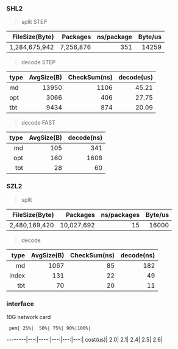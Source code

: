 ### SHL2

> split STEP

FileSize(Byte)|  Packages| ns/package| Byte/us|
-------------:|---------:|----------:|-------:|
 1,284,675,942| 7,256,876|        351|   14259|


> decode STEP

 type|AvgSize(B)|CheckSum(ns)|decode(us)|
-----|---------:|-----------:|---------:|
   md|     13950|        1106|     45.21
  opt|      3066|         406|     27.75
  tbt|      9434|         874|     20.09

> decode FAST

 type|AvgSize(B)|decode(ns)|
----:|---------:|---------:|
   md|       105|       341
  opt|       160|      1608
  tbt|        28|        60


### SZL2
> split

FileSize(Byte)|   Packages| ns/packages| Byte/us|
-------------:|----------:|-----------:|-------:|
 2,480,169,420| 10,027,692|          15|   16000


> decode

 type|AvgSize(B)|CheckSum(ns)|decode(ns)
----:|---------:|-----------:|---------:|
   md|      1067|          85|       182
index|       131|          22|        49
  tbt|        70|          20|        11

### interface

10G network card

     pem| 25%|  50%| 75%| 90%|100%|
--------|---:|----:|---:|---:|---:|
cost(us)| 2.0|  2.1| 2.4| 2.5| 2.6|
